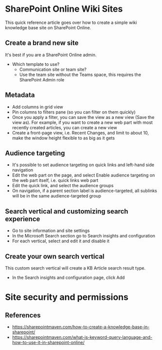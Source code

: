 # SharePoint Online Wiki Sites

This quick reference article goes over how to create a simple wiki knowledge base site on SharePoint Online.

## Create a brand new site
It's best if you are a SharePoint Online admin.

- Which template to use?
  - Communication site or team site?
  - Use the team site without the Teams space, this requires the SharePoint Admin role

## Metadata
- Add columns in grid view
- Pin columns to filters pane (so you can filter on them quickly)
- Once you apply a filter, you can save the view as a new view (Save the view as).  For example, if you want to create a new web part with most recently created articles, you can create a new view 
- Create a front-page view, i.e. Recent Changes, and limit to about 10, make the window height flexible to as big as it gets

## Audience targeting
- It's possible to set audience targeting on quick links and left-hand side navigation
- Edit the web part on the page, and select Enable audience targeting on the web part itself, i.e. quick links web part
- Edit the quick link, and select the audience groups
- On navigation, if a parent section label is audience-targeted, all sublinks will be in the same audience-targeted group

## Search vertical and customizing search experience
- Go to site information and site settings
- In the Microsoft Search section go to Search insights and configuration
- For each vertical, select and edit it and disable it

## Create your own search vertical
This custom search vertical will create a KB Article search result type.
- In the Search insights and configuration page, click Add

# Site security and permissions


## References
- https://sharepointmaven.com/how-to-create-a-knowledge-base-in-sharepoint/
- https://sharepointmaven.com/what-is-keyword-query-language-and-how-to-use-it-in-sharepoint-online/